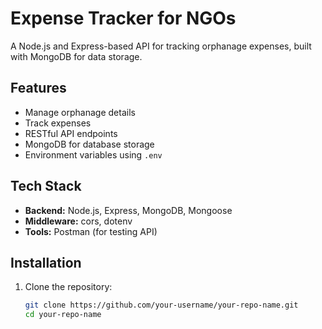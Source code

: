 # Expense Tracker for NGOs

A Node.js and Express-based API for tracking orphanage expenses, built with MongoDB for data storage.

## Features
- Manage orphanage details
- Track expenses
- RESTful API endpoints
- MongoDB for database storage
- Environment variables using `.env`

## Tech Stack
- **Backend:** Node.js, Express, MongoDB, Mongoose
- **Middleware:** cors, dotenv
- **Tools:** Postman (for testing API)

## Installation

1. Clone the repository:
   ```sh
   git clone https://github.com/your-username/your-repo-name.git
   cd your-repo-name
